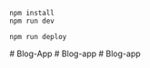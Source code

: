 ```
npm install
npm run dev
```

```
npm run deploy
```
#   B l o g - A p p  
 #   B l o g - a p p  
 #   B l o g - a p p  
 